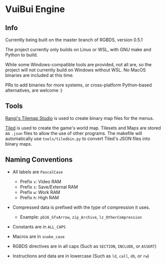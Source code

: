 # VuiBui Engine

## Info

Currently being built on the master branch of RGBDS, version 0.5.1

The project currently only builds on Linux or WSL, with GNU make and Python to
build.

While some Windows-compatible tools are provided, not all are, so the project
will not currently build on Windows without WSL. No MacOS binaries are included
at this time.

PRs to add binaries for more systems, or cross-platform Python-based
alternatives, are welcome :)

## Tools

[Rangi's Tilemap Studio](https://github.com/Rangi42/tilemap-studio) is used to create binary map files for the menus.

[Tiled](https://www.mapeditor.org/) is used to create the game's world map. Tilesets and Maps are stored as `.json` files to allow the use of other programs. The makefile will automatically use `tools/tiledbin.py` to convert Tiled's JSON files into binary maps.

## Naming Conventions

- All labels are `PascalCase`
  - Prefix `v`: Video RAM
  - Prefix `s`: Save/External RAM
  - Prefix `w`: Work RAM
  - Prefix `h`: High RAM

- Compressed data is prefixed with the type of compression it uses.
  - Example: `pb16_GfxArrow`, `zip_Archive`, `lz_OtherCompression`

- Constants are in `ALL_CAPS`
- Macros are in `snake_case`

- RGBDS directives are in all caps (Such as `SECTION`, `INCLUDE`, or `ASSERT`)
- Instructions and data are in lowercase (Such as `ld`, `call`, `db`, or `rw`)